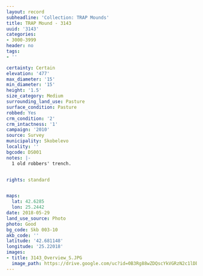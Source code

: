 ```yaml
---
layout: record
subheadline: 'Collection: TRAP Mounds'
title: TRAP Mound - 3143
uuid: '3143'
categories:
- 3000-3999
header: no
tags:
- ''

certainty: Certain
elevation: '477'
max_diameter: '15'
min_diameter: '15'
height: '1.5'
size_category: Medium
surrounding_land_use: Pasture
surface_condition: Pasture
robbed: Yes
crm_condition: '2'
crm_intactness: '1'
campaign: '2010'
source: Survey
municipality: Skobelevo
locality: ''
bgcode: DS001
notes: |-
  1 old robbers' trench.


rights: standard


maps:
  lat: 42.6285
  lon: 25.2442
date: 2018-05-29
land_use_source: Photo
photo: Good
bg_code: Skb 003-10
akb_code: ''
latitude: '42.681148'
longitude: '25.22018'
images:
- title: 3143_Overview_S.JPG
  image_path: https://drive.google.com/uc?id=0B3Rg88wZDQscYkVGRzN2c1lDbzg
---
```

